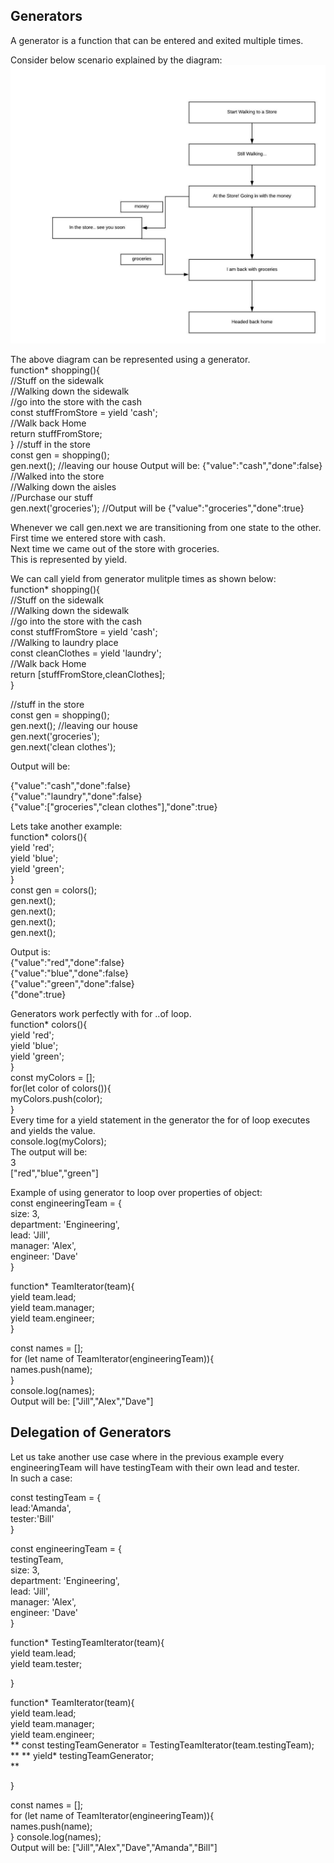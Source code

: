 ## Generators

A generator is a function that can be entered and exited multiple times.

Consider below scenario explained by the diagram:
![Generator Story](https://github.com/nnsantosh/ES2015/blob/master/generator_story.jpeg)



The above diagram can be represented using a generator. <br/>
function* shopping(){ <br/>
  //Stuff on the sidewalk <br/>
  //Walking down the sidewalk <br/>
  //go into the store with the cash <br/>
  const stuffFromStore = yield 'cash'; <br/>
  //Walk back Home <br/>
  return stuffFromStore; <br/>
}
//stuff in the store <br/>
const gen = shopping(); <br/>
gen.next(); //leaving our house Output will be: {"value":"cash","done":false} <br/>
//Walked into the store <br/>
//Walking down the aisles <br/>
//Purchase our stuff <br/>
gen.next('groceries'); //Output will be {"value":"groceries","done":true} <br/>

Whenever we call gen.next we are transitioning from one state to the other. <br/>
First time we entered store with cash. <br/>
Next time we came out of the store with groceries. <br/>
This is represented by yield. <br/>

We can call yield from generator mulitple times as shown below: <br/>
function* shopping(){ <br/>
  //Stuff on the sidewalk <br/>
  //Walking down the sidewalk <br/>
  //go into the store with the cash <br/>
  const stuffFromStore = yield 'cash'; <br/>
  //Walking to laundry place <br/>
  const cleanClothes = yield 'laundry'; <br/>
  //Walk back Home <br/>
  return [stuffFromStore,cleanClothes]; <br/>
} <br/>
 
//stuff in the store <br/>
const gen = shopping(); <br/>
gen.next(); //leaving our house <br/>
gen.next('groceries'); <br/>
gen.next('clean clothes'); <br/>

Output will be: <br/>

{"value":"cash","done":false} <br/> 
{"value":"laundry","done":false} <br/> 
{"value":["groceries","clean clothes"],"done":true} <br/>


Lets take another example: <br/>
function* colors(){ <br/>
  yield 'red'; <br/>
  yield 'blue'; <br/>
  yield 'green'; <br/>
} <br/>
const gen = colors(); <br/>
gen.next(); <br/>
gen.next(); <br/>
gen.next(); <br/>
gen.next(); <br/>

Output is: <br/>
{"value":"red","done":false} <br/>
{"value":"blue","done":false} <br/>
{"value":"green","done":false} <br/>
{"done":true} <br/>

Generators work perfectly with for ..of loop. <br/>
function* colors(){ <br/>
  yield 'red'; <br/>
  yield 'blue'; <br/>
  yield 'green'; <br/>
} <br/>
const myColors = []; <br/>
for(let color of colors()){ <br/>
  myColors.push(color); <br/>
} <br/>
Every time for a yield statement in the generator the for of loop executes and yields the value. <br/>
console.log(myColors); <br/>
The output will be:  <br/>
3 <br/>
["red","blue","green"] <br/>

Example of using generator to loop over properties of object: <br/>
const engineeringTeam = { <br/>
  size: 3, <br/>
  department: 'Engineering', <br/>
  lead: 'Jill', <br/>
  manager: 'Alex', <br/>
  engineer: 'Dave' <br/>
}

function* TeamIterator(team){ <br/>
  	yield team.lead; <br/>
  	yield team.manager; <br/>
  	yield team.engineer; <br/>
}

const names = []; <br/>
for (let name of TeamIterator(engineeringTeam)){ <br/>
     names.push(name); <br/>
 } <br/>
 console.log(names); <br/>
 Output will be: ["Jill","Alex","Dave"] <br/>
 
 ## Delegation of Generators
 
Let us take another use case where in the previous example every engineeringTeam will have testingTeam with their own lead and tester. <br/>
In such a case: <br/>

const testingTeam = { <br/>
  lead:'Amanda', <br/>
  tester:'Bill' <br/>
} <br/>

const engineeringTeam = { <br/>
  testingTeam, <br/>
  size: 3, <br/>
  department: 'Engineering', <br/>
  lead: 'Jill', <br/>
  manager: 'Alex', <br/>
  engineer: 'Dave' <br/>
} <br/>

function* TestingTeamIterator(team){ <br/>
  	yield team.lead; <br/>
  	yield team.tester; <br/>
  
} <br/>

function* TeamIterator(team){ <br/> 
  	yield team.lead; <br/>
  	yield team.manager; <br/>
  	yield team.engineer; <br/>
 ** const testingTeamGenerator = TestingTeamIterator(team.testingTeam); <br/> **
 ** yield* testingTeamGenerator; <br/> **
   
}

const names = []; <br/>
for (let name of TeamIterator(engineeringTeam)){ <br/>
     names.push(name); <br/>
 }
console.log(names); <br/>
 Output will be: ["Jill","Alex","Dave","Amanda","Bill"] <br/>
